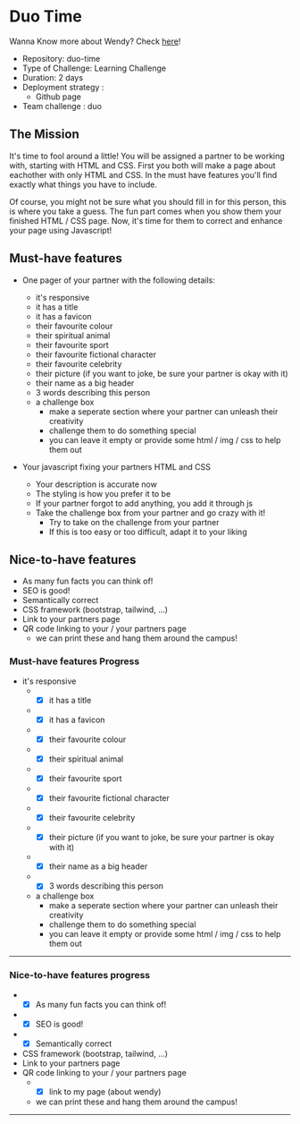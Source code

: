 # Duo Time

Wanna Know more about Wendy? Check [here](https://glinchflash.github.io/Duo-Time/)!

- Repository: duo-time
- Type of Challenge: Learning Challenge
- Duration: 2 days
- Deployment strategy : 
    - Github page
- Team challenge : duo


## The Mission
It's time to fool around a little! You will be assigned a partner to be working with, starting with HTML and CSS. First you both will make a page about eachother with only HTML and CSS. In the must have features you'll find exactly what things you have to include.

Of course, you might not be sure what you should fill in for this person, this is where you take a guess. The fun part comes when you show them your finished HTML / CSS page. Now, it's time for them to correct and enhance your page using Javascript!

## Must-have features
- One pager of your partner with the following details:
    - it's responsive
    - it has a title
    - it has a favicon
    - their favourite colour
    - their spiritual animal
    - their favourite sport
    - their favourite fictional character
    - their favourite celebrity
    - their picture (if you want to joke, be sure your partner is okay with it)
    - their name as a big header
    - 3 words describing this person
    - a challenge box
        - make a seperate section where your partner can unleash their creativity
        - challenge them to do something special
        - you can leave it empty or provide some html / img / css to help them out

- Your javascript fixing your partners HTML and CSS
    - Your description is accurate now
    - The styling is how you prefer it to be
    - If your partner forgot to add anything, you add it through js
    - Take the challenge box from your partner and go crazy with it!
        - Try to take on the challenge from your partner
        - If this is too easy or too difficult, adapt it to your liking

## Nice-to-have features
- As many fun facts you can think of!
- SEO is good!
- Semantically correct
- CSS framework (bootstrap, tailwind, ...)
- Link to your partners page
- QR code linking to your / your partners page
    - we can print these and hang them around the campus!

### Must-have features Progress

- it's responsive
    - -[x] it has a title
    - -[x] it has a favicon
    - -[x] their favourite colour
    - -[x] their spiritual animal
    - -[x] their favourite sport
    - -[x] their favourite fictional character
    - -[x] their favourite celebrity
    - -[x] their picture (if you want to joke, be sure your partner is okay with it)
    - -[x] their name as a big header
    - -[x] 3 words describing this person
    - a challenge box
        - make a seperate section where your partner can unleash their creativity
        - challenge them to do something special
        - you can leave it empty or provide some html / img / css to help them out
___

### Nice-to-have features progress

- -[x] As many fun facts you can think of!
- -[x] SEO is good!
- - [x] Semantically correct
- CSS framework (bootstrap, tailwind, ...)
- Link to your partners page
- QR code linking to your / your partners page
    - - [x] link to my page (about wendy)
    - we can print these and hang them around the campus!
---